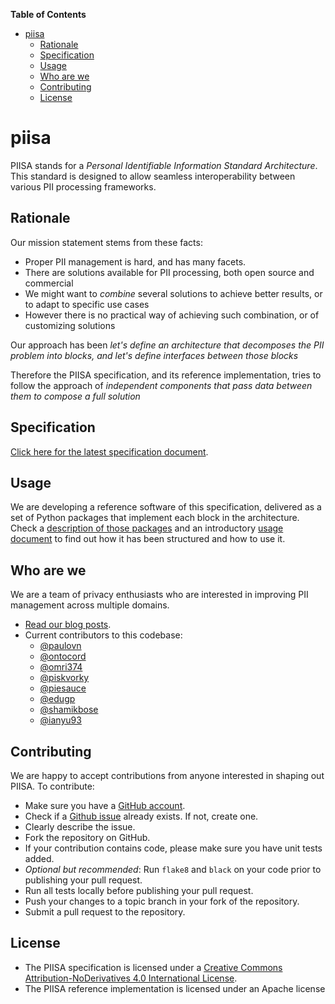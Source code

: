<!-- START doctoc generated TOC please keep comment here to allow auto update -->
<!-- DON'T EDIT THIS SECTION, INSTEAD RE-RUN doctoc TO UPDATE -->
**Table of Contents**

- [piisa](#piisa)
  - [Rationale](#rationale)
  - [Specification](#specification)
  - [Usage](#usage)
  - [Who are we](#who-are-we)
  - [Contributing](#contributing)
  - [License](#license)

<!-- END doctoc generated TOC please keep comment here to allow auto update -->

# piisa

PIISA stands for a *Personal Identifiable Information Standard Architecture*.
This standard is designed to allow seamless interoperability between various
PII processing frameworks.


## Rationale

Our mission statement stems from these facts:
 * Proper PII management is hard, and has many facets.
 * There are solutions available for PII processing, both open source and
   commercial
 * We might want to _combine_ several solutions to achieve better results, or
   to adapt to specific use cases
 * However there is no practical way of achieving such combination, or of
   customizing solutions

Our approach has been _let's define an architecture that decomposes the PII
problem into blocks, and let's define interfaces between those blocks_

Therefore the PIISA specification, and its reference implementation, tries to
follow the approach of _independent components that pass data between them to
compose a full solution_


## Specification

[Click here for the latest specification document](docs/specs.md).

## Usage

We are developing a reference software of this specification, delivered as a
set of Python packages that implement each block in the architecture. Check a
[description of those packages] and an introductory [usage document] to find
out how it has been structured and how to use it.


## Who are we

We are a team of privacy enthusiasts who are interested in improving PII management across multiple domains. 
- [Read our blog posts](https://privacyprotection.substack.com/).
- Current contributors to this codebase:
  - [@paulovn](https://github.com/paulovn)
  - [@ontocord](https://github.com/ontocord)
  - [@omri374](https://github.com/omri374)
  - [@piskvorky](https://github.com/piskvorky)
  - [@piesauce](https://github.com/piesauce)
  - [@edugp](https://github.com/edugp)
  - [@shamikbose](https://github.com/shamikbose)
  - [@ianyu93](https://github.com/ianyu93)

## Contributing

We are happy to accept contributions from anyone interested in shaping out PIISA. 
To contribute:
-  Make sure you have a [GitHub account](https://github.com/signup/free).
-  Check if a [Github issue](https://github.com/piisa/piisa/issues) already exists. If not, create one.
-  Clearly describe the issue.
-  Fork the repository on GitHub.
-  If your contribution contains code, please make sure you have unit tests added.
-  *Optional but recommended*: Run `flake8` and `black` on your code prior to publishing your pull request.
-  Run all tests locally before publishing your pull request.
-  Push your changes to a topic branch in your fork of the repository.
-  Submit a pull request to the repository.

## License
* The PIISA specification is licensed under a [Creative Commons
  Attribution-NoDerivatives 4.0 International License].
* The PIISA reference implementation is licensed under an Apache license

[Creative Commons Attribution-NoDerivatives 4.0 International License]: http://creativecommons.org/licenses/by-nd/4.0/
[description of those packages]: docs/libraries.md
[usage document]: docs/usage.md
